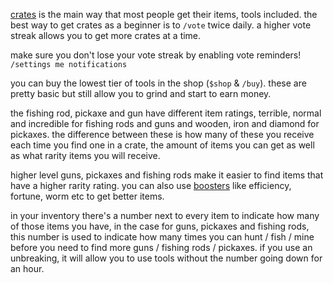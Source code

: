 <script>
  import DocsTemplate from "$lib/components/docs/DocsTemplate.svelte"
  import DocsHeader from '$lib/components/docs/DocsHeader.svelte';
</script>

<DocsTemplate title='fish hunt mine' />

<DocsHeader header='h2' text="obtaining" />

<DocsHeader header='h3' text="crates" />

[crates](/docs/economy/items/crates) is the main way that most people get their items, tools included. the best way to get crates as a beginner is to `/vote` twice daily. a higher vote streak allows you to get more crates at a time.

make sure you don't lose your vote streak by enabling vote reminders! `/settings me notifications`

<DocsHeader header='h3' text="shop" />

you can buy the lowest tier of tools in the shop (`$shop` & `/buy`). these are pretty basic but still allow you to grind and start to earn money.

<DocsHeader header='h2' text="different levels of item" />

the fishing rod, pickaxe and gun have different item ratings, terrible, normal and incredible for fishing rods and guns and wooden, iron and diamond for pickaxes. the difference between these is how many of these you receive each time you find one in a crate, the amount of items you can get as well as what rarity items you will
receive.

higher level guns, pickaxes and fishing rods make it easier to find items that have a higher rarity rating. you can also use [boosters](/docs/economy/items/crates?crate=boosters) like efficiency, fortune, worm etc to get better items.

<DocsHeader header='h2' text="durability" />

in your inventory there's a number next to every item to indicate how many of those items you have, in the case for guns, pickaxes and
fishing rods, this number is used to indicate how many times you can hunt / fish / mine before you need to find more guns / fishing
rods / pickaxes. if you use an unbreaking, it will allow you to use tools without the number going down for an hour.
